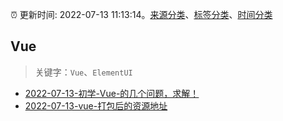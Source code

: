 :alarm_clock: 更新时间: 2022-07-13 11:13:14。[来源分类](../README.md)、[标签分类](../TAGS.md)、[时间分类](../TIMELINE.md)

## Vue


> 关键字：`Vue`、`ElementUI`



- [2022-07-13-初学-Vue-的几个问题，求解！](https://www.v2ex.com/t/865963) 
- [2022-07-13-vue-打包后的资源地址](https://www.v2ex.com/t/865934) 